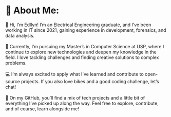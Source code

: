 # 💫 About Me:
👋 Hi, I'm Edllyn! I’m an Electrical Engineering graduate, and I’ve been working in IT since 2021, gaining experience in development, forensics, and data analysis.<br><br>🚀 Currently, I’m pursuing my Master’s in Computer Science at USP, where I continue to explore new technologies and deepen my knowledge in the field. I love tackling challenges and finding creative solutions to complex problems.<br><br>💻 I’m always excited to apply what I've learned and contribute to open-source projects. If you also love bikes and a good coding challenge, let’s chat!<br><br>🔧 On my GitHub, you’ll find a mix of tech projects and a little bit of everything I’ve picked up along the way. Feel free to explore, contribute, and of course, learn alongside me!

<!-- Proudly created with GPRM ( https://gprm.itsvg.in ) -->
